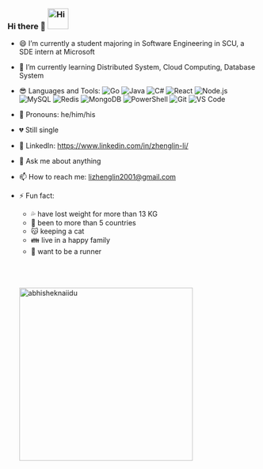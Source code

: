 ### Hi there 👋 <img src="https://emojis.slackmojis.com/emojis/images/1588866973/8934/hellokittydance.gif?1588866973" alt="Hi" width="42" />




- 😄 I’m currently a student majoring in Software Engineering in SCU, a SDE intern at Microsoft
- 🌱 I’m currently learning Distributed System, Cloud Computing, Database System
- 😎 Languages and Tools: 
![Go](https://img.shields.io/badge/-Go-%23F7DF1C?style=flat&logo=go)
![Java](https://img.shields.io/badge/-Java-orange?style=flat&logo=java)
![C#](https://img.shields.io/badge/-C%23-brightgreen?style=flat&logo=C%23)
![React](https://img.shields.io/badge/-React-%2320232A?logoColor=61DAFB&style=flat&logo=react)
![Node.js](https://img.shields.io/badge/-Node.js-%23579050?style=flat&logo=node.js&logoColor=ffffff)
![MySQL](https://img.shields.io/badge/-MySQL-lightgrey?style=flat&logo=MySQL)
![Redis](https://img.shields.io/badge/-Redis-yellowgreen?style=flat&logo=Redis)
![MongoDB](https://img.shields.io/badge/-MongoDB-red?style=flat&logo=MongoDB)
![PowerShell](https://img.shields.io/badge/-Shell-%2389E051?style=flat&logo=powershell&logoColor=ffffff)
![Git](https://img.shields.io/badge/-Git-%23ED5A47?style=flat&logo=git&logoColor=%23ffffff)
![VS Code](https://img.shields.io/badge/-VSCode-%230066B8?style=flat&logo=visual-studio-code)
- 👊 Pronouns: he/him/his
- 💔 Still single
- 👤 LinkedIn: https://www.linkedin.com/in/zhenglin-li/    
- 💬 Ask me about anything
- 📫 How to reach me: lizhenglin2001@gmail.com
- ⚡ Fun fact: 
  - 💦 have lost weight for more than 13 KG
  - 👀 been to more than 5 countries
  - 😽 keeping a cat
  - 👪 live in a happy family
  - 🏃 want to be a runner
  
  \
  \
  \
  <img align="left"  width="350"  src="https://github-readme-stats.vercel.app/api?username=Zhenglin-Li&show_icons=true&theme=gotham" alt="abhisheknaiidu" />
  
<!--  todo: reference to https://raw.githubusercontent.com/Eileen-Yu/Eileen-Yu/main/README.md  -->
  
<!-- ![HTML5](https://img.shields.io/badge/-HTML5-%23E34C26?style=flat&logo=html5&logoColor=ffffff) -->
<!-- ![CSS3](https://img.shields.io/badge/-CSS3-%23197CBE?style=flat&logo=css3) -->
<!-- ![JavaScript](https://img.shields.io/badge/-JavaScript-%23F7DF1C?style=flat&logo=javascript&logoColor=000000&labelColor=%23ECD83E&color=%23ECD83E) -->
<!-- ![WebAssembly](https://img.shields.io/badge/-WebAssembly-654FF0?style=flat&logo=webassembly&logoColor=ffffff) -->
<!-- <a href="https://www.linkedin.com/in/zhenglin-li/">    <img src="https://img.shields.io/badge/-LinkedIn-blue" alt="Zhenglin Li's LinkedIn"/>  </a> -->


[comment]: <> (一段注释)
[comment]: # (一段注释)
[//]: // (一段注释)
[//]: 一段注释

[^_^]: 开心注释

[>_<]:
  抓狂注释

[>_>]: #
  (
    斜眼分段注释
    斜眼分段注释
    被视为Title，所以要用括号或引号框起来
  )
